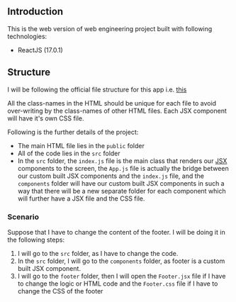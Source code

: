 ## Introduction

This is the web version of web engineering project built with following technologies:

- ReactJS (17.0.1)

## Structure

I will be following the official file structure for this app i.e. [this](https://reactjs.org/docs/faq-structure.html)

All the class-names in the HTML should be unique for each file to avoid over-writing by the class-names of other HTML files. Each JSX component will have it's own CSS file.

Following is the further details of the project:

- The main HTML file lies in the `public` folder
- All of the code lies in the `src` folder
- In the `src` folder, the `index.js` file is the main class that renders our [JSX](https://reactjs.org/docs/introducing-jsx.html) components to the screen, the `App.js` file is actually the bridge between our custom built JSX components and the `index.js` file, and the `components` folder will have our custom built JSX components in such a way that there will be a new separate folder for each component which will further have a JSX file and the CSS file.

### Scenario

Suppose that I have to change the content of the footer. I will be doing it in the following steps:

1. I will go to the `src` folder, as I have to change the code.
2. In the `src` folder, I will go to the `components` folder, as footer is a custom built JSX component.
3. I will go to the `footer` folder, then I will open the `Footer.jsx` file if I have to change the logic or HTML code and the `Footer.css` file if I have to change the CSS of the footer